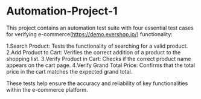 # Automation-Project-1

This project contains an automation test suite with four essential test cases for verifying e-commerce(https://demo.evershop.io/) functionality:

1.Search Product: Tests the functionality of searching for a valid product.
2.Add Product to Cart: Verifies the correct addition of a product to the shopping list. 
3.Verify Product in Cart: Checks if the correct product name appears on the cart page.
4.Verify Grand Total Price: Confirms that the total price in the cart matches the expected grand total.

These tests help ensure the accuracy and reliability of key functionalities within the e-commerce platform.
